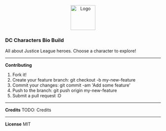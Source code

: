 <br />
<p align="center">
    <img src="../img/DC_Comics_logo.svg" alt="Logo" width="80" height="80">
  </a>

### DC Characters Bio Build 
All about Justice League heroes. Choose a character to explore!
<hr>

**Contributing**
1. Fork it!
2. Create your feature branch: git checkout -b my-new-feature
3. Commit your changes: git commit -am 'Add some feature'
4. Push to the branch: git push origin my-new-feature
5. Submit a pull request :D
<hr>

**Credits**
TODO: Credits
<hr>

**License**
MIT


